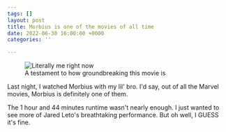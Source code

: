```yaml
---
tags: []
layout: post
title: Morbius is one of the movies of all time
date: 2022-06-30 16:00:00 +0000
categories: ''

---
```

<figure> <img src=(https://cdn.discordapp.com/attachments/749821207800447077/992270356435968101/cover3.jpg)" alt="Literally me right now"> <figcaption>A testament to how groundbreaking this movie is</figcaption> </figure>

Last night, I watched Morbius with my lil' bro. I'd say, out of all the Marvel movies, Morbius is definitely one of them.

The 1 hour and 44 minutes runtime wasn't nearly enough. I just wanted to see more of Jared Leto's breathtaking performance. But oh well, I GUESS it's fine.